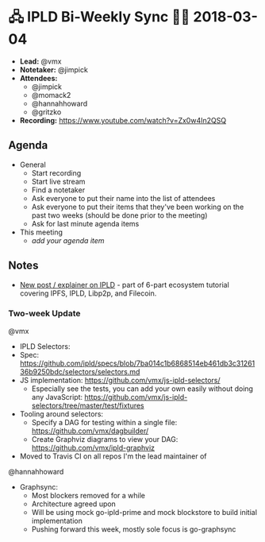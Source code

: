# 🖧 IPLD Bi-Weekly Sync 🙌🏽 2018-03-04

- **Lead:** @vmx
- **Notetaker:** @jimpick
- **Attendees:**
  - @jimpick
  - @momack2
  - @hannahhoward
  - @gritzko
- **Recording:** https://www.youtube.com/watch?v=Zx0w4In2QSQ


## Agenda

- General
  - Start recording
  - Start live stream
  - Find a notetaker
  - Ask everyone to put their name into the list of attendees
  - Ask everyone to put their items that they've been working on the past two weeks (should be done prior to the meeting)
  - Ask for last minute agenda items
- This meeting
  - _add your agenda item_


## Notes

- [New post / explainer on IPLD](https://medium.com/towardsblockchain/understanding-ipfs-in-depth-2-6-what-is-interplanetary-linked-data-ipld-c8c01551517b) - part of 6-part ecosystem tutorial covering IPFS, IPLD, Libp2p, and Filecoin.

<!-- After each call, the notetaker submits a PR to https://github.com/ipld/team-mgmt to store the notes on the meeting-notes folder -->


### Two-week Update

@vmx
 - IPLD Selectors:
  - Spec: https://github.com/ipld/specs/blob/7ba014c1b6868514eb461db3c3126136b9250bdc/selectors/selectors.md
  - JS implementation: https://github.com/vmx/js-ipld-selectors/
    - Especially see the tests, you can add your own easily without doing any JavaScript: https://github.com/vmx/js-ipld-selectors/tree/master/test/fixtures
 - Tooling around selectors:
   - Specify a DAG for testing within a single file: https://github.com/vmx/dagbuilder/
   - Create Graphviz diagrams to view your DAG: https://github.com/vmx/ipld-graphviz
 - Moved to Travis CI on all repos I'm the lead maintainer of

@hannahhoward
 - Graphsync:
   - Most blockers removed for a while
   - Architecture agreed upon
   - Will be using mock go-ipld-prime and mock blockstore to build initial implementation
   - Pushing forward this week, mostly sole focus is go-graphsync
